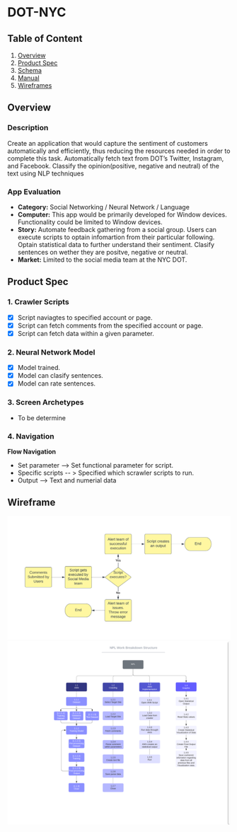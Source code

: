 # DOT-NYC
## Table of Content
1. [Overview](#Overview)
2. [Product Spec](#Product-Spec)
3. [Schema](#Schema)
4. [Manual](#Manual)
5. [Wireframes](#Wireframes)

## Overview
### Description
Create an application that would capture the sentiment of customers automatically and efficiently, thus reducing the resources needed in order to complete this task.
Automatically fetch text from DOT’s Twitter, Instagram, and Facebook. Classify the opinion(positive, negative and neutral) of the text using NLP techniques

### App Evaluation
- **Category:** Social Networking / Neural Network / Language
- **Computer:** This app would be primarily developed for Window devices. Functionality could be limited to Window devices.
- **Story:** Automate feedback gathering from a social group. Users can execute scripts to optain infomartion from their particular following. Optain statistical data to further understand their sentiment. Clasify sentences on wether they are positve, negative or neutral.
- **Market:** Limited to the social media team at the NYC DOT.

## Product Spec
### 1. Crawler Scripts

- [x] Script naviagtes to specified account or page.
- [x] Script can fetch comments from the specified account or page.
- [x] Script can fetch data within a given parameter.
 
 ### 2. Neural Network Model
 
 - [x] Model trained.
 - [x] Model can clasify sentences.
 - [x] Model can rate sentences.

### 3. Screen Archetypes

- To be determine

### 4. Navigation

**Flow Navigation**
* Set parameter --> Set functional parameter for script.
* Specific scripts -- > Specified which scrawler scripts to run.
* Output --> Text and numerial data

## Wireframe
![WorkFlow Diagram](/Img/Workflow.png)
![Work Breakdown Structure](/Img/Work_breakdown_structure.png)
